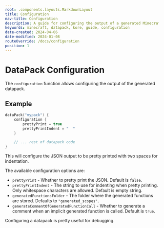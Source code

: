 ```yaml
---
root: .components.layouts.MarkdownLayout
title: Configuration
nav-title: Configuration
description: A guide for configuring the output of a generated Minecraft datapack.
keywords: minecraft, datapack, kore, guide, configuration
date-created: 2024-04-06
date-modified: 2024-01-08
routeOverride: /docs/configuration
position: 1
---
```


# DataPack Configuration

The `configuration` function allows configuring the output of the generated datapack.

## Example

```kotlin
dataPack("mypack") {
	configuration {
		prettyPrint = true
		prettyPrintIndent = "  "
	}

	// ... rest of datapack code
}
```

This will configure the JSON output to be pretty printed with two spaces for indentation.

The available configuration options are:

-   `prettyPrint` - Whether to pretty print the JSON. Default is `false`.
-   `prettyPrintIndent` - The string to use for indenting when pretty printing. Only whitespace characters are allowed. Default is empty
    string.
-   `generatedFunctionsFolder` - The folder where the generated functions are stored. Defaults to `"generated_scopes"`.
-   `generateCommentOfGeneratedFunctionCall` - Whether to generate a comment when an implicit generated function is called. Default is `true`.

Configuring a datapack is pretty useful for debugging.
